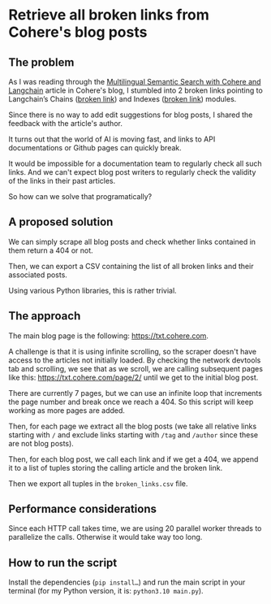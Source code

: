 # Retrieve all broken links from Cohere's blog posts

## The problem

As I was reading through the [Multilingual Semantic Search with Cohere and Langchain](https://txt.cohere.com/search-cohere-langchain/) article in Cohere's blog, I stumbled into 2 broken links pointing to Langchain’s Chains ([broken link](https://api.python.langchain.com/en/latest/modules/chains.html?ref=txt.cohere.com)) and Indexes ([broken link](https://api.python.langchain.com/en/latest/modules/indexes/getting_started.html?ref=txt.cohere.com)) modules.

Since there is no way to add edit suggestions for blog posts, I shared the feedback with the article's author.

It turns out that the world of AI is moving fast, and links to API documentations or Github pages can quickly break.

It would be impossible for a documentation team to regularly check all such links. And we can't expect blog post writers to regularly check the validity of the links in their past articles.

So how can we solve that programatically?

## A proposed solution

We can simply scrape all blog posts and check whether links contained in them return a 404 or not.

Then, we can export a CSV containing the list of all broken links and their associated posts.

Using various Python libraries, this is rather trivial.

## The approach

The main blog page is the following: https://txt.cohere.com.

A challenge is that it is using infinite scrolling, so the scraper doesn't have access to the articles not initially loaded.
By checking the network devtools tab and scrolling, we see that as we scroll, we are calling subsequent pages like this: https://txt.cohere.com/page/2/ until we get to the initial blog post.

There are currently 7 pages, but we can use an infinite loop that increments the page number and break once we reach a 404. So this script will keep working as more pages are added.

Then, for each page we extract all the blog posts (we take all relative links starting with `/` and exclude links starting with `/tag` and `/author` since these are not blog posts).

Then, for each blog post, we call each link and if we get a 404, we append it to a list of tuples storing the calling article and the broken link.

Then we export all tuples in the `broken_links.csv` file.

## Performance considerations

Since each HTTP call takes time, we are using 20 parallel worker threads to parallelize the calls. Otherwise it would take way too long.

## How to run the script

Install the dependencies (`pip install…`) and run the main script in your terminal (for my Python version, it is: `python3.10 main.py`).
